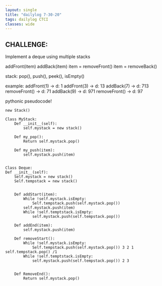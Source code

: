 ```yaml
---
layout: single
title: "dailylog 7-30-20"
tags: dailylog CTCI
classes: wide
---
```


## CHALLENGE:

Implement a deque using multiple stacks

addFront(item)
addBack(item)
item = removeFront()
item = removeBack()

stack: pop(), push(), peek(), isEmpty()

example:
addFront(1) → d: 1
addFront(3) → d: 13
addBack(7) → d: 713
removeFront() → d: 71
addBack(9) → d: 971
removeFront() → d: 97

pythonic pseudocode!

```
new Stack()

Class MyStack:
	Def __init__(self):
		self.mystack = new stack()

	Def my_pop():
		Return self.mystack.pop()

	Def my_push(item):
		self.mystack.push(item)


Class Deque:
Def __init__(self):
	Self.mystack = new stack()
	Self.tempstack = new stack()


	Def addStart(item):
		While !self.mystack.isEmpty:
			Self.tempstack.push(self.mystack.pop())
		self.mystack.push(item)
		While !self.temptstack.isEmpty:
			self.mystack.push(self.tempstack.pop())

	Def addEnd(item):
		self.mystack.push(item)

	Def removeStart():
		While !self.mystack.isEmpty:
			Self.tempstack.push(self.mystack.pop()) 3 2 1
self.tempstack.pop() /1
		While !self.temptstack.isEmpty:
			self.mystack.push(self.tempstack.pop()) 2 3


	Def RemoveEnd():
		Return self.mystack.pop()
```
